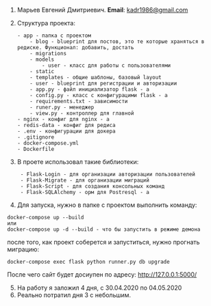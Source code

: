 1. Марьев Евгений Дмитриевич. **Email**: kadr1986@gmail.com
2.  Структура проекта:
        
        - app - папка с проектом
            - blog - blueprint для постов, это те которые храняться в редиске. Функционал: добавить, достать
            - migrations
            - models
                - user - класс для работы с пользователями
            - static
            - templates - общие шаблоны, базовый layout
            - user - blueprint для регистрации и авторизации
            - app.py - файл инициализатор flask - а
            - config.py - класс с конфигурацими flask - а
            - requirements.txt - зависимости
            - runer.py - менеджер
            - view.py - контроллер для главной  
        - nginx - конфиг для nginx - а
        - redis-data - конфиг для редиса
        - .env - конфигурации для докера
        - .gitignore
        - docker-compose.yml
        - Dockerfile
3. В проете использовал такие библиотеки:
        
        - Flask-Login - для организации авторизации пользователей
        - Flask-Migrate - для организации миграций 
        - Flask-Script - для создания консольных команд
        - Flask-SQLAlchemy - орм для Postresql - а
4. Для запуска, нужно в папке с проектом выполнить команду:
```shell script
docker-compose up --build
или
docker-compose up -d --build - что бы запустить в режиме демона
```
после того, как проект соберется и запуститься, нужно прогнать миграцию:
```shell script
docker-compose exec flask python runner.py db upgrade
```
После чего сайт будет досиупен по адресу: http://127.0.0.1:5000/ 

5. На работу я заложил 4 дня, с 30.04.2020 по 04.05.2020
6. Реально потратил дня 3 с небольшим.
